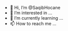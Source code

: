 - 👋 Hi, I’m @SaqibHocane
- 👀 I’m interested in ...
- 🌱 I’m currently learning ...
- 📫 How to reach me ...

<!---
SaqibHocane/SaqibHocane is a ✨ special ✨ repository because its `README.md` (this file) appears on your GitHub profile.
You can click the Preview link to take a look at your changes.
--->
